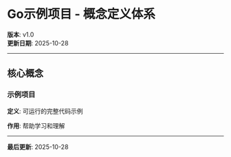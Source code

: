 # Go示例项目 - 概念定义体系

**版本**: v1.0  
**更新日期**: 2025-10-28

---

## 核心概念

### 示例项目

**定义**: 可运行的完整代码示例

**作用**: 帮助学习和理解

---

**最后更新**: 2025-10-28

